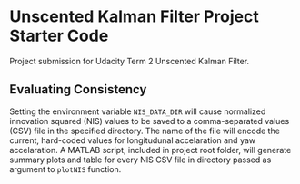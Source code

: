 # Unscented Kalman Filter Project Starter Code

Project submission for Udacity Term 2 Unscented Kalman Filter.

## Evaluating Consistency

Setting the environment variable `NIS_DATA_DIR` will cause normalized innovation squared (NIS) values to be saved to a comma-separated values (CSV) file in the specified directory.  The name of the file will encode the current, hard-coded values for longitudunal accelaration and yaw accelaration.  A MATLAB script, included in project root folder, will generate summary plots and table for every NIS CSV file in directory passed as argument to `plotNIS` function.
